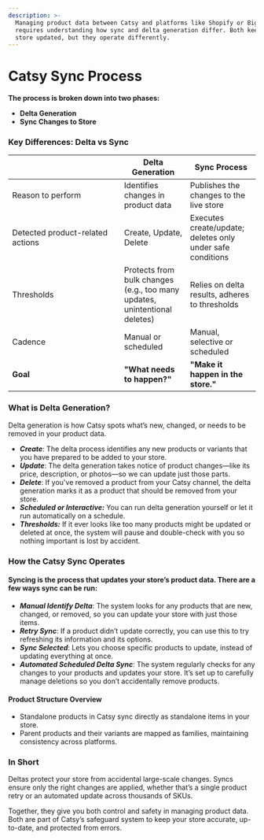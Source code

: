 ```yaml
---
description: >-
  Managing product data between Catsy and platforms like Shopify or BigCommerce
  requires understanding how sync and delta generation differ. Both keep your
  store updated, but they operate differently.
---
```


# Catsy Sync Process

**The process is broken down into two phases:**

* **Delta Generation**
* **Sync Changes to Store**

### Key Differences: Delta vs Sync

<table><thead><tr><th width="212"></th><th>Delta Generation</th><th>Sync Process</th></tr></thead><tbody><tr><td>Reason to perform</td><td>Identifies changes in product data</td><td>Publishes the changes to the live store</td></tr><tr><td>Detected product-related actions</td><td>Create, Update, Delete</td><td>Executes create/update; deletes only under safe conditions</td></tr><tr><td>Thresholds</td><td>Protects from bulk changes (e.g., too many updates, unintentional deletes)</td><td>Relies on delta results, adheres to thresholds</td></tr><tr><td>Cadence</td><td>Manual or scheduled</td><td>Manual, selective or scheduled</td></tr><tr><td><strong>Goal</strong></td><td><strong>"What needs to happen?"</strong></td><td><strong>"Make it happen in the store."</strong></td></tr></tbody></table>

### What is Delta Generation?

Delta generation is how Catsy spots what’s new, changed, or needs to be removed in your product data.

* _**Create**_: The delta process identifies any new products or variants that you have prepared to be added to your store.
* _**Update**_: The delta generation takes notice of product changes—like its price, description, or photos—so we can update just those parts.
* _**Delete**_: If you've removed a product from your Catsy channel, the delta generation marks it as a product that should be removed from your store.
* _**Scheduled or Interactive:**_ You can run delta generation yourself or let it run automatically on a schedule.&#x20;
* _**Thresholds:**_ If it ever looks like too many products might be updated or deleted at once, the system will pause and double-check with you so nothing important is lost by accident.

### How the Catsy Sync Operates

#### Syncing is the process that updates your store’s product data. There are a few ways sync can be run:

* _**Manual Identify Delta**_: The system looks for any products that are new, changed, or removed, so you can update your store with just those items.
* _**Retry Sync**_: If a product didn’t update correctly, you can use this to try refreshing its information and its options.
* _**Sync Selected**_: Lets you choose specific products to update, instead of updating everything at once.
* _**Automated Scheduled Delta Sync**_: The system regularly checks for any changes to your products and updates your store. It’s set up to carefully manage deletions so you don’t accidentally remove products.

#### Product Structure Overview

* Standalone products in Catsy sync directly as standalone items in your store.
* Parent products and their variants are mapped as families, maintaining consistency across platforms.

### In Short

Deltas protect your store from accidental large-scale changes. Syncs ensure only the right changes are applied, whether that’s a single product retry or an automated update across thousands of SKUs.

Together, they give you both control and safety in managing product data. Both are part of Catsy’s safeguard system to keep your store accurate, up-to-date, and protected from errors.


